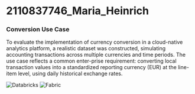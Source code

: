 # 2110837746_Maria_Heinrich

### Conversion Use Case
To evaluate the implementation of currency conversion in a cloud-native analytics platform, a realistic dataset was constructed, simulating accounting transactions across multiple currencies and time periods. The use case reflects a common enter-prise requirement: converting local transaction values into a standardized reporting currency (EUR) at the line-item level, using daily historical exchange rates.


![Databricks](https://github.com/user-attachments/assets/368f7d62-5b75-4ab3-aeba-89246238aa25)
![Fabric](https://github.com/user-attachments/assets/6202799e-20fd-4b6e-a60a-71a81c08661b)

